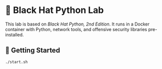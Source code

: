 # 🐍 Black Hat Python Lab

This lab is based on *Black Hat Python, 2nd Edition*. It runs in a Docker container with Python, network tools, and offensive security libraries pre-installed.

## 🚀 Getting Started

```bash
./start.sh
```


